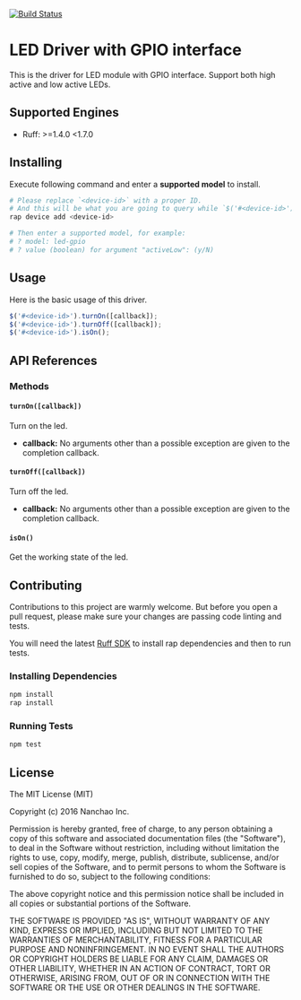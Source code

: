 [![Build Status](https://travis-ci.org/ruff-drivers/led-gpio.svg)](https://travis-ci.org/ruff-drivers/led-gpio)

# LED Driver with GPIO interface

This is the driver for LED module with GPIO interface. Support both high active and low active LEDs.

## Supported Engines

* Ruff: >=1.4.0 <1.7.0

## Installing

Execute following command and enter a **supported model** to install.

```sh
# Please replace `<device-id>` with a proper ID.
# And this will be what you are going to query while `$('#<device-id>')`.
rap device add <device-id>

# Then enter a supported model, for example:
# ? model: led-gpio
# ? value (boolean) for argument "activeLow": (y/N)
```

## Usage

Here is the basic usage of this driver.

```js
$('#<device-id>').turnOn([callback]);
$('#<device-id>').turnOff([callback]);
$('#<device-id>').isOn();
```

## API References

### Methods

#### `turnOn([callback])`

Turn on the led.

- **callback:** No arguments other than a possible exception are given to the completion callback.

#### `turnOff([callback])`

Turn off the led.

- **callback:** No arguments other than a possible exception are given to the completion callback.

#### `isOn()`

Get the working state of the led.

## Contributing

Contributions to this project are warmly welcome. But before you open a pull request, please make sure your changes are passing code linting and tests.

You will need the latest [Ruff SDK](https://ruff.io/) to install rap dependencies and then to run tests.

### Installing Dependencies

```sh
npm install
rap install
```

### Running Tests

```sh
npm test
```

## License

The MIT License (MIT)

Copyright (c) 2016 Nanchao Inc.

Permission is hereby granted, free of charge, to any person obtaining a copy of this software and associated documentation files (the "Software"), to deal in the Software without restriction, including without limitation the rights to use, copy, modify, merge, publish, distribute, sublicense, and/or sell copies of the Software, and to permit persons to whom the Software is furnished to do so, subject to the following conditions:

The above copyright notice and this permission notice shall be included in all copies or substantial portions of the Software.

THE SOFTWARE IS PROVIDED "AS IS", WITHOUT WARRANTY OF ANY KIND, EXPRESS OR IMPLIED, INCLUDING BUT NOT LIMITED TO THE WARRANTIES OF MERCHANTABILITY, FITNESS FOR A PARTICULAR PURPOSE AND NONINFRINGEMENT. IN NO EVENT SHALL THE AUTHORS OR COPYRIGHT HOLDERS BE LIABLE FOR ANY CLAIM, DAMAGES OR OTHER LIABILITY, WHETHER IN AN ACTION OF CONTRACT, TORT OR OTHERWISE, ARISING FROM, OUT OF OR IN CONNECTION WITH THE SOFTWARE OR THE USE OR OTHER DEALINGS IN THE SOFTWARE.
